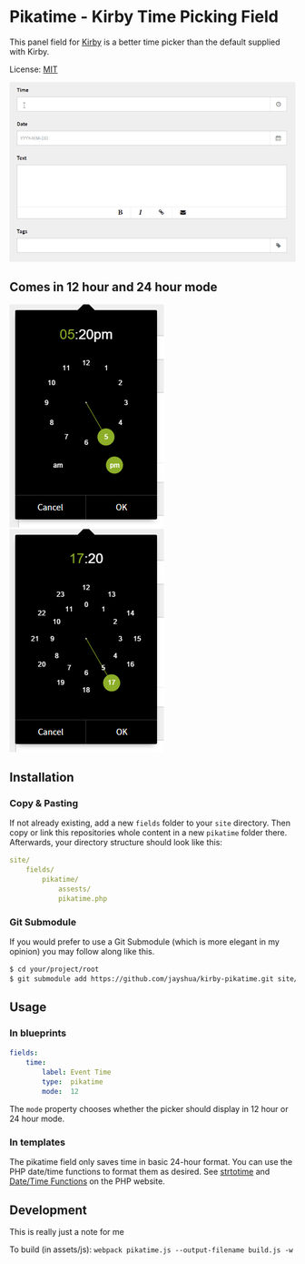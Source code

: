 # Pikatime - Kirby Time Picking Field

This panel field for [Kirby](http://getkirby.com) is a better time picker than the default supplied with Kirby.

License: [MIT](http://opensource.org/licenses/MIT)

![Example](https://raw.githubusercontent.com/Jayshua/kirby-pikatime/master/example.gif)

## Comes in 12 hour and 24 hour mode
![Example of 12 hour mode](https://raw.githubusercontent.com/Jayshua/kirby-pikatime/master/example12.png) ![Example of 24 hour mode](https://raw.githubusercontent.com/Jayshua/kirby-pikatime/master/example24.png)

## Installation

### Copy & Pasting

If not already existing, add a new `fields` folder to your `site` directory. Then copy or link this repositories whole content in a new `pikatime` folder there. Afterwards, your directory structure should look like this:

```yaml
site/
    fields/
        pikatime/
            assests/
            pikatime.php
```

### Git Submodule

If you would prefer to use a Git Submodule (which is more elegant in my opinion) you may follow along like this.

```bash
$ cd your/project/root
$ git submodule add https://github.com/jayshua/kirby-pikatime.git site/fields/pikatime
```

## Usage

### In blueprints

```yaml
fields:
    time:
        label: Event Time
        type:  pikatime
        mode:  12
```

The `mode` property chooses whether the picker should display in 12 hour or 24 hour mode.

### In templates

The pikatime field only saves time in basic 24-hour format. You can use the PHP date/time functions to format them as desired. See [strtotime](http://php.net/manual/en/function.strtotime.php) and [Date/Time Functions](http://php.net/manual/en/ref.datetime.php) on the PHP website.

## Development
This is really just a note for me

To build (in assets/js):
`webpack pikatime.js --output-filename build.js -w`
